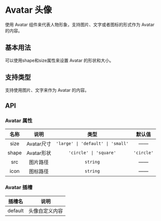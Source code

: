 # Avatar 头像

使用 Avatar 组件来代表人物形象，支持图片、文字或者图标的形式作为 Avatar 的内容。

## 基本用法

可以使用shape和size属性来设置 Avatar 的形状和大小。

<preview path="./basic.vue" title="Avatar" description="?"></preview>

## 支持类型

支持使用图片、文字来作为 Avatar 的内容。

<preview path="./type.vue" title="Avatar" description="?"></preview>

## API

### Avatar 属性

|  名称 |    说明    |                类型               |   默认值   |
|:-----:|:----------:|:---------------------------------:|:----------:|
|  size | Avatar尺寸 | `'large' \| 'default' \| 'small'` |     ——     |
| shape | Avatar形状 | `'circle' \| 'square'` | `'circle'` |
|  src  |  图片路径  | `string` |     ——     |
|  icon |  图标路径  | `string` |     ——     |

### Avatar 插槽

|  插槽名 |      说明      |
|:-------:|:--------------:|
| default | 头像自定义内容 |
